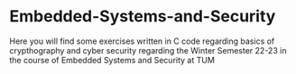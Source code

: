 # Embedded-Systems-and-Security
Here you will find some exercises written in C code regarding basics of crypthography and cyber security regarding the Winter Semester 22-23 in the course of Embedded Systems and Security at TUM 
